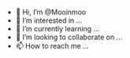 - 👋 Hi, I’m @Mooinmoo
- 👀 I’m interested in ...
- 🌱 I’m currently learning ...
- 💞️ I’m looking to collaborate on ...
- 📫 How to reach me ...

<!---
Mooinmoo/Mooinmoo is a ✨ special ✨ repository because its `README.md` (this file) appears on your GitHub profile.
You can click the Preview link to take a look at your changes.
--->
